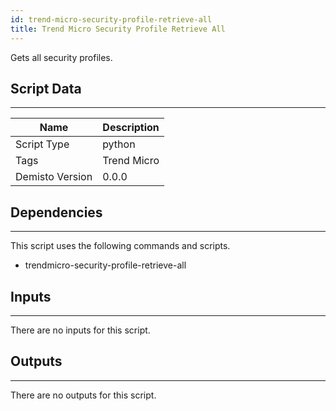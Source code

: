 ```yaml
---
id: trend-micro-security-profile-retrieve-all
title: Trend Micro Security Profile Retrieve All
---
```


Gets all security profiles.

## Script Data
---

| **Name** | **Description** |
| --- | --- |
| Script Type | python |
| Tags | Trend Micro |
| Demisto Version | 0.0.0 |

## Dependencies
---
This script uses the following commands and scripts.
* trendmicro-security-profile-retrieve-all

## Inputs
---
There are no inputs for this script.

## Outputs
---
There are no outputs for this script.
